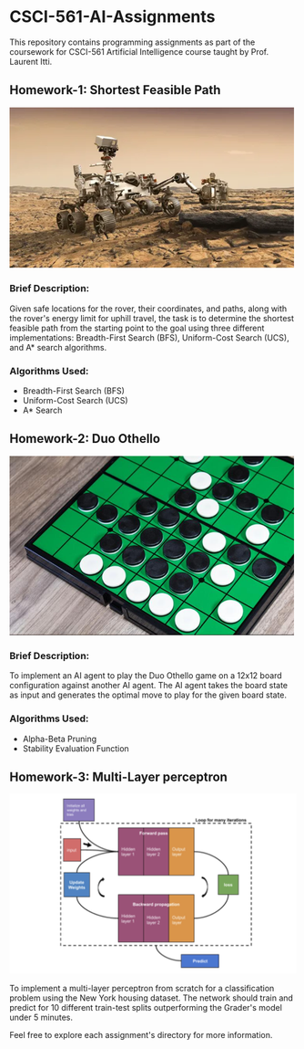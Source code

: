# CSCI-561-AI-Assignments

This repository contains programming assignments as part of the coursework for CSCI-561 Artificial Intelligence course taught by Prof. Laurent Itti.

## Homework-1: Shortest Feasible Path

<img src="HW1/HW1.webp" width="500">

### Brief Description:
Given safe locations for the rover, their coordinates, and paths, along with the rover's energy limit for uphill travel, the task is to determine the shortest feasible path from the starting point to the goal using three different implementations: Breadth-First Search (BFS), Uniform-Cost Search (UCS), and A* search algorithms.

### Algorithms Used:
- Breadth-First Search (BFS)
- Uniform-Cost Search (UCS)
- A* Search

## Homework-2: Duo Othello

<img src="HW2/HW2.jpeg" width="500">

### Brief Description:
To implement an AI agent to play the Duo Othello game on a 12x12 board configuration against another AI agent. The AI agent takes the board state as input and generates the optimal move to play for the given board state.

### Algorithms Used:
- Alpha-Beta Pruning
- Stability Evaluation Function

## Homework-3: Multi-Layer perceptron

<img src="HW3/HW3.jpg" width="700">

To implement a multi-layer perceptron from scratch for a classification problem using the New York housing dataset. The network should train and predict for 10 different train-test splits outperforming the Grader's model under 5 minutes.


Feel free to explore each assignment's directory for more information.


